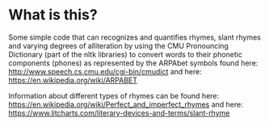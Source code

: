 # What is this?
Some simple code that can recognizes and quantifies rhymes, slant rhymes and varying degrees of alliteration by 
using the CMU Pronouncing Dictionary (part of the nltk libraries) to convert words to their phonetic components (phones) as
represented by the ARPAbet symbols found here: http://www.speech.cs.cmu.edu/cgi-bin/cmudict 
and here: https://en.wikipedia.org/wiki/ARPABET

Information about different types of rhymes can be found here: https://en.wikipedia.org/wiki/Perfect_and_imperfect_rhymes 
and here: https://www.litcharts.com/literary-devices-and-terms/slant-rhyme
